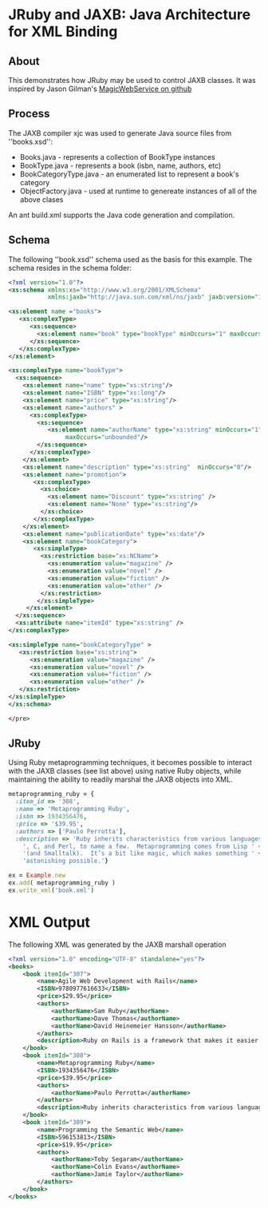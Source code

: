 # JRuby and JAXB: Java Architecture for XML Binding

## About
This demonstrates how JRuby may be used to control JAXB classes.  It was inspired by Jason Gilman's [MagicWebService on github](https://github.com/Element84/magic_web_service "MagicWebSerivce")

## Process
The JAXB compiler xjc was used to generate Java source files from ''books.xsd'':

 + Books.java - represents a collection of BookType instances
 + BookType.java - represents a book (isbn, name, authors, etc)
 + BookCategoryType.java - an enumerated list to represent a book's category
 + ObjectFactory.java - used at runtime to genereate instances of all of the above clases

An ant build.xml supports the Java code generation and compilation.

## Schema
The following ''book.xsd'' schema used as the basis for this example.  The schema resides in the schema folder:

```xml
<?xml version="1.0"?>
<xs:schema xmlns:xs="http://www.w3.org/2001/XMLSchema"
           xmlns:jaxb="http://java.sun.com/xml/ns/jaxb" jaxb:version="1.0">

<xs:element name ="books">
   <xs:complexType>
      <xs:sequence>
        <xs:element name="book" type="bookType" minOccurs="1" maxOccurs="unbounded"/>
      </xs:sequence>
   </xs:complexType>
</xs:element>

<xs:complexType name="bookType">
  <xs:sequence>
    <xs:element name="name" type="xs:string"/>
    <xs:element name="ISBN" type="xs:long"/>
    <xs:element name="price" type="xs:string"/>
    <xs:element name="authors" >
      <xs:complexType>
        <xs:sequence>
           <xs:element name="authorName" type="xs:string" minOccurs="1"
                maxOccurs="unbounded"/>
        </xs:sequence>
      </xs:complexType>
    </xs:element>
    <xs:element name="description" type="xs:string"  minOccurs="0"/>
    <xs:element name="promotion">
       <xs:complexType>
         <xs:choice>
           <xs:element name="Discount" type="xs:string" />
           <xs:element name="None" type="xs:string"/>
         </xs:choice>
       </xs:complexType>
    </xs:element>
    <xs:element name="publicationDate" type="xs:date"/>
    <xs:element name="bookCategory"> 
       <xs:simpleType>
         <xs:restriction base="xs:NCName">
           <xs:enumeration value="magazine" />
           <xs:enumeration value="novel" />
           <xs:enumeration value="fiction" />
           <xs:enumeration value="other" />
         </xs:restriction>
        </xs:simpleType>
     </xs:element>
  </xs:sequence>
  <xs:attribute name="itemId" type="xs:string" />
</xs:complexType>

<xs:simpleType name="bookCategoryType" >
   <xs:restriction base="xs:string">
      <xs:enumeration value="magazine" />
      <xs:enumeration value="novel" />
      <xs:enumeration value="fiction" />
      <xs:enumeration value="other" />
   </xs:restriction>
</xs:simpleType>
</xs:schema>

</pre>
```

## JRuby
Using Ruby metaprogramming techniques, it becomes possible to interact with the JAXB classes (see list above) using native Ruby objects, while maintaining the ability to readily marshal the JAXB objects into XML.

```ruby
metaprogramming_ruby = { 
  :item_id => '308', 
  :name => 'Metaprogramming Ruby', 
  :isbn => 1934356476, 
  :price => '$39.95',
  :authors => ['Paulo Perrotta'],
  :description => 'Ruby inherits characteristics from various languages — Lisp, Smalltalk ' +
    ', C, and Perl, to name a few.  Metaprogramming comes from Lisp ' +
    '(and Smalltalk).  It’s a bit like magic, which makes something ' +
    'astonishing possible.'}

ex = Example.new
ex.add( metaprogramming_ruby )
ex.write_xml('book.xml')
```

# XML Output

The following XML was generated by the JAXB marshall operation

```xml
<?xml version="1.0" encoding="UTF-8" standalone="yes"?>
<books>
    <book itemId="307">
        <name>Agile Web Development with Rails</name>
        <ISBN>9780977616633</ISBN>
        <price>$29.95</price>
        <authors>
            <authorName>Sam Ruby</authorName>
            <authorName>Dave Thomas</authorName>
            <authorName>David Heinemeier Hansson</authorName>
        </authors>
        <description>Ruby on Rails is a framework that makes it easier to develop, deploy, and maintain web applications. During the months that followed its initial release, Rails went from being an unknown toy to being a worldwide phenomenon, and more important, it has become the framework of choice for the implementation of a wide range of so-called Web 2.0 applications.</description>
    </book>
    <book itemId="308">
        <name>Metaprogramming Ruby</name>
        <ISBN>1934356476</ISBN>
        <price>$39.95</price>
        <authors>
            <authorName>Paulo Perrotta</authorName>
        </authors>
        <description>Ruby inherits characteristics from various languages — Lisp, Smalltalk , C, and Perl, to name a few.  Metaprogramming comes from Lisp (and Smalltalk).  It’s a bit like magic, which makes something astonishing possible.</description>
    </book>
    <book itemId="309">
        <name>Programming the Semantic Web</name>
        <ISBN>596153813</ISBN>
        <price>$19.95</price>
        <authors>
            <authorName>Toby Segaram</authorName>
            <authorName>Colin Evans</authorName>
            <authorName>Jamie Taylor</authorName>
        </authors>
    </book>
</books>
```
